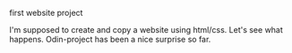 first website project

I'm supposed to create and copy a website using html/css. Let's see what happens. Odin-project has been a nice surprise so far. 